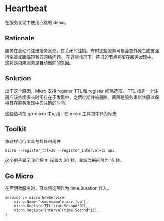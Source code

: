 # Heartbeat

在服务发现中使用心跳的 demo。

## Rationale

服务在启动时注册服务发现，在关闭时注销。有时这些服务可能会意外死亡或被强行杀害或面临短暂的网络问题。
在这些情况下，陈旧的节点将留在服务发现中。这将是如果服务是自动删除的原因。

## Solution

出于这个原因，Micro 支持 register TTL 和 register 间隔选项。
TTL 指定一个注册应该持续多长时间存在于发现中，之后过期并被删除。间隔是服务重新注册以保持其在服务发现中的注册的时间。

这些选项在 go-micro 中可用，在 micro 工具包中作为标志

## Toolkit

像这样运行工具包的任何组件

```
micro --register_ttl=30 --register_interval=15 api
```

这个例子显示我们将 ttl 设置为 30 秒，重新注册间隔为 15 秒。

## Go Micro

在声明微服务时，可以将选项作为 time.Duration 传入。

```
service := micro.NewService(
	micro.Name("com.example.srv.foo"),
	micro.RegisterTTL(time.Second*30),
	micro.RegisterInterval(time.Second*15),
)
```
